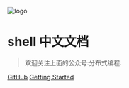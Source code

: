 ![logo](_media/icon.jpg)

# shell 中文文档 

> 欢迎关注上面的公众号:分布式编程.


[GitHub](https://github.com/daichangya/shell-doc/)
[Getting Started](#微信公众号)